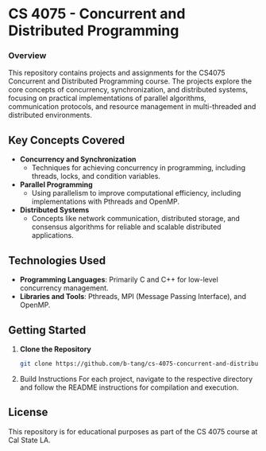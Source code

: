# CS 4075 - Concurrent and Distributed Programming
### Overview
This repository contains projects and assignments for the CS4075 Concurrent and Distributed Programming course. The projects explore the core concepts of concurrency, synchronization, and distributed systems, focusing on practical implementations of parallel algorithms, communication protocols, and resource management in multi-threaded and distributed environments.

## Key Concepts Covered
- **Concurrency and Synchronization**
  - Techniques for achieving concurrency in programming, including threads, locks, and condition variables.
- **Parallel Programming**
  - Using parallelism to improve computational efficiency, including implementations with Pthreads and OpenMP.
- **Distributed Systems**
  - Concepts like network communication, distributed storage, and consensus algorithms for reliable and scalable distributed applications.

## Technologies Used
- **Programming Languages**: Primarily C and C++ for low-level concurrency management.
- **Libraries and Tools**: Pthreads, MPI (Message Passing Interface), and OpenMP.

## Getting Started
1. **Clone the Repository**
   ```bash
   git clone https://github.com/b-tang/cs-4075-concurrent-and-distributed-prog.git
   ```
3. Build Instructions
For each project, navigate to the respective directory and follow the README instructions for compilation and execution.

## License
This repository is for educational purposes as part of the CS 4075 course at Cal State LA.
